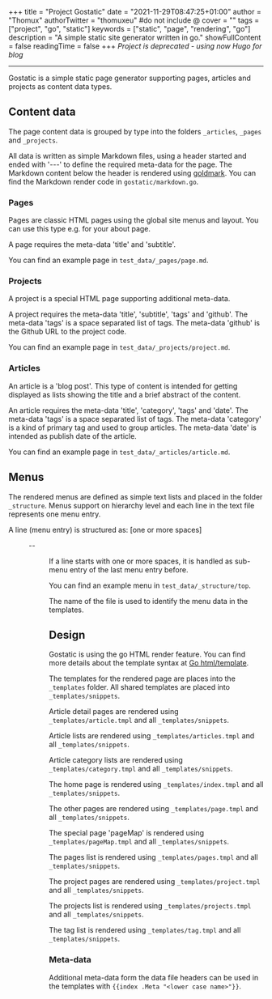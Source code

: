 +++
title = "Project Gostatic"
date = "2021-11-29T08:47:25+01:00"
author = "Thomux"
authorTwitter = "thomuxeu" #do not include @
cover = ""
tags = ["project", "go", "static"]
keywords = ["static", "page", "rendering", "go"]
description = "A simple static site generator written in go."
showFullContent = false
readingTime = false
+++
*Project is deprecated - using now Hugo for blog*

---

Gostatic is a simple static page generator supporting pages, articles and projects as content data
types.

## Content data

The page content data is grouped by type into the folders `_articles`, `_pages` and `_projects`.

All data is written as simple Markdown files, using a header started and ended with '---' to define
the required meta-data for the page. The Markdown content below the header is rendered using
[goldmark](https://github.com/yuin/goldmark). You can find the Markdown render code in
`gostatic/markdown.go`.

### Pages

Pages are classic HTML pages using the global site menus and layout. You can use this type e.g. for
your about page.

A page requires the meta-data 'title' and 'subtitle'.

You can find an example page in `test_data/_pages/page.md`.

### Projects

A project is a special HTML page supporting additional meta-data.

A project requires the meta-data 'title', 'subtitle', 'tags' and 'github'. The meta-data 'tags' is
a space separated list of tags. The meta-data 'github' is the Github URL to the project code.

You can find an example page in `test_data/_projects/project.md`.

### Articles

An article is a 'blog post'. This type of content is intended for getting displayed as lists showing
the title and a brief abstract of the content.

An article requires the meta-data 'title', 'category', 'tags' and 'date'. The meta-data 'tags' is
a space separated list of tags. The meta-data 'category' is a kind of primary tag and used to group
articles. The meta-data 'date' is intended as publish date of the article.

You can find an example page in `test_data/_articles/article.md`.

## Menus

The rendered menus are defined as simple text lists and placed in the folder `_structure`. Menus
support on hierarchy level and each line in the text file represents one menu entry.

A line (menu entry) is structured as: [one or more spaces]<menu entry name> -- <menu entry URL>

If a line starts with one or more spaces, it is handled as sub-menu entry of the last menu entry
before.

You can find an example menu in `test_data/_structure/top`.

The name of the file is used to identify the menu data in the templates.

## Design

Gostatic is using the go HTML render feature. You can find more details about the template syntax
at [Go html/template](https://pkg.go.dev/html/template).

The templates for the rendered page are places into the `_templates` folder. All shared templates
are placed into `_templates/snippets`.

Article detail pages are rendered using `_templates/article.tmpl` and all `_templates/snippets`.

Article lists are rendered using `_templates/articles.tmpl` and all `_templates/snippets`.

Article category lists are rendered using `_templates/category.tmpl` and all `_templates/snippets`.

The home page is rendered using `_templates/index.tmpl` and all `_templates/snippets`.

The other pages are rendered using `_templates/page.tmpl` and all `_templates/snippets`.

The special page 'pageMap' is rendered using `_templates/pageMap.tmpl` and all `_templates/snippets`.

The pages list is rendered using `_templates/pages.tmpl` and all `_templates/snippets`.

The project pages are rendered using `_templates/project.tmpl` and all `_templates/snippets`.

The projects list is rendered using `_templates/projects.tmpl` and all `_templates/snippets`.

The tag list is rendered using `_templates/tag.tmpl` and all `_templates/snippets`.

### Meta-data

Additional meta-data form the data file headers can be used in the templates with
`{{index .Meta "<lower case name>"}}`.

